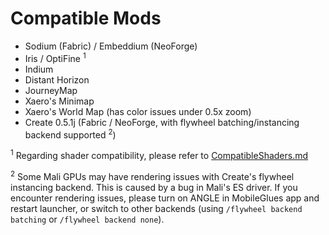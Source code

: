 # Compatible Mods

- Sodium (Fabric) / Embeddium (NeoForge)
- Iris / OptiFine <sup>1</sup>
- Indium
- Distant Horizon
- JourneyMap
- Xaero's Minimap
- Xaero's World Map (has color issues under 0.5x zoom)
- Create 0.5.1j (Fabric / NeoForge, with flywheel batching/instancing backend supported <sup>2</sup>)

<sup>1</sup> Regarding shader compatibility, please refer to [CompatibleShaders.md](https://github.com/Swung0x48/MobileGlues-release/blob/main/CompatibleShaders.md)

<sup>2</sup> Some Mali GPUs may have rendering issues with Create's flywheel instancing backend. This is caused by a bug in Mali's ES driver. If you encounter rendering issues, please turn on ANGLE in MobileGlues app and restart launcher, or switch to other backends (using `/flywheel backend batching` or `/flywheel backend none`).